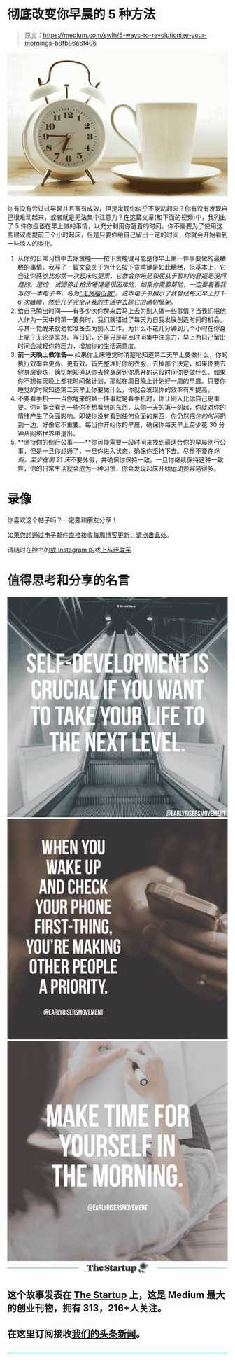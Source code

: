 # 彻底改变你早晨的 5 种方法

> 原文：<https://medium.com/swlh/5-ways-to-revolutionize-your-mornings-b8fb86a6f406>

![](img/983683909867ab817429f1ded729bc41.png)

你有没有尝试过早起并且富有成效，但是发现你似乎不能动起来？你有没有发现自己很难动起来，或者就是无法集中注意力？在这篇文章(和下面的视频)中，我列出了 5 件你应该在早上做的事情，以充分利用你醒着的时间。你不需要为了使用这些建议而提前三个小时起床，但是只要你给自己留出一定的时间，你就会开始看到一些惊人的变化。

1.  从你的日常习惯中去除贪睡——按下贪睡键可能是你早上第一件事要做的最糟糕的事情。我写了一篇[文章](/swlh/4-reasons-to-stop-hitting-snooze-immediately-10d28ad33d31)关于为什么按下贪睡键是如此糟糕，但基本上，它会让你感觉*比你第一次起床时更累，它教会你拖延和屈从于暂时的舒适是没问题的。是的，试图停止按贪睡键是很困难的，如果你需要帮助，一定要看看我写的一本电子书，名为[“无贪睡设置”](https://early-risers-movement.com/sales-page)。这本电子书展示了我曾经每天早上打 1-6 次瞌睡，然后几乎完全从我的生活中去除它的确切框架。*
2.  给自己腾出时间——有多少次你醒来后马上去为别人做一些事情？当我们把他人作为一天中的第一要务时，我们就错过了每天为自我发展创造时间的机会。与其一觉醒来就匆忙准备去为别人工作，为什么不花几分钟到几个小时在你身上呢？无论是冥想、写日记，还是只是花点时间集中注意力，早上为自己留出时间会减轻你的压力，增加你的生活满意度。
3.  **前一天晚上做准备—** 如果你上床睡觉时清楚地知道第二天早上要做什么，你的执行效率会更高、更有效。首先整理好你的衣服，去掉那个决定，如果你要去健身房锻炼，确切地知道从你去健身房到你离开的这段时间你要做什么。如果你不想每天晚上都花时间做计划，那就在周日晚上计划好一周的早晨。只要你睡觉的时候知道第二天早上你要做什么，你就会发现你的效率有所提高。
4.  不要看手机——当你醒来的第一件事就是看手机时，你让别人比你自己更重要。你可能会看到一些你不想看到的东西，从你一天的第一刻起，你就对你的情绪产生了负面影响。即使你没有看到任何负面的东西，你仍然把*你的时间*扔到一边，好像它不重要。每当你开始你的早晨，确保你每天早上至少花 30 分钟从网络世界中退出。
5.  **坚持你的例行公事——**你可能需要一段时间来找到最适合你的早晨例行公事，但是一旦你想通了，一旦你进入状态，确保你坚持下去。尽量不要在*休假，至少在前 21 天*不要休假，并确保你保持一致。一旦你继续保持这种一致性，你的日常生活就会成为一种习惯，你会发现起床开始运动要容易得多。

# 录像

你喜欢这个帖子吗？一定要和朋友分享！

[如果您想通过电子邮件直接接收每周博客更新，请点击此处](https://earlyrisers.activehosted.com/f/5)。

请随时在脸书的[或 Instagram 的](http://facebook.com/groups/earlyrisersmovement)或[上与我联系](http://instagram.com/earlyrisersmovement)

# 值得思考和分享的名言

![](img/01612dfb6cfee64f28da9b37bdb4815f.png)![](img/61995a1105a6699ed00e0bdb41cba6be.png)![](img/cf59dd10d0c7204230ee5f256a0d6521.png)[![](img/308a8d84fb9b2fab43d66c117fcc4bb4.png)](https://medium.com/swlh)

## 这个故事发表在 [The Startup](https://medium.com/swlh) 上，这是 Medium 最大的创业刊物，拥有 313，216+人关注。

## 在这里订阅接收[我们的头条新闻](http://growthsupply.com/the-startup-newsletter/)。

[![](img/b0164736ea17a63403e660de5dedf91a.png)](https://medium.com/swlh)